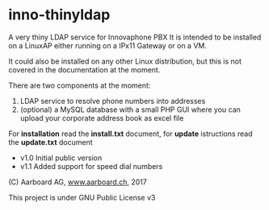# inno-thinyldap
A very thiny LDAP service for Innovaphone PBX
It is intended to be installed on a LinuxAP
either running on a IPx11 Gateway or on a VM.

It could also be installed on any other Linux 
distribution, but this is not covered in the
documentation at the moment.

There are two components at the moment:
1. LDAP service to resolve phone numbers into addresses
2. (optional) a MySQL database with a small PHP GUI where
    you can upload your corporate address book as excel file

For **installation** read the **install.txt** document,
for **update** istructions read the **update.txt** document

- v1.0 Initial public version
- v1.1 Added support for speed dial numbers

(C) Aarboard AG, www.aarboard.ch, 2017

This project is under GNU Public License v3